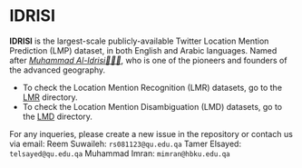 # IDRISI
**IDRISI** is the largest-scale publicly-available Twitter Location Mention Prediction (LMP) dataset, in both English and Arabic languages. Named after [_Muhammad Al-Idrisi👳🏻‍♂️_](https://en.wikipedia.org/wiki/Muhammad_al-Idrisi), who is one of the pioneers and founders of the advanced geography. 

- To check the Location Mention Recognition (LMR) datasets, go to the [LMR](https://github.com/rsuwaileh/IDRISI/tree/main/LMR) directory.
- To check the Location Mention Disambiguation (LMD) datasets, go to the [LMD](https://github.com/rsuwaileh/IDRISI/tree/main/LMD) directory.

For any inqueries, please create a new issue in the repository or contach us via email:
Reem Suwaileh: `rs081123@qu.edu.qa`
Tamer Elsayed: `telsayed@qu.edu.qa`
Muhammad Imran: `mimran@hbku.edu.qa`
